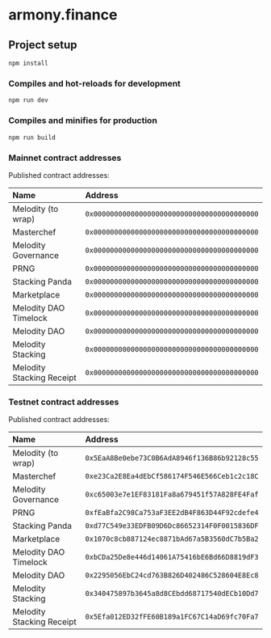 # armony.finance

## Project setup

```
npm install
```

### Compiles and hot-reloads for development

```
npm run dev
```

### Compiles and minifies for production

```
npm run build
```

### Mainnet contract addresses

Published contract addresses:

| Name                      | Address                                      |
|:--------------------------|:---------------------------------------------|
| Melodity (to wrap)        | `0x0000000000000000000000000000000000000000` |
| Masterchef                | `0x0000000000000000000000000000000000000000` |
| Melodity Governance       | `0x0000000000000000000000000000000000000000` |
| PRNG                      | `0x0000000000000000000000000000000000000000` |
| Stacking Panda            | `0x0000000000000000000000000000000000000000` |
| Marketplace               | `0x0000000000000000000000000000000000000000` |
| Melodity DAO Timelock     | `0x0000000000000000000000000000000000000000` |
| Melodity DAO              | `0x0000000000000000000000000000000000000000` |
| Melodity Stacking         | `0x0000000000000000000000000000000000000000` |
| Melodity Stacking Receipt | `0x0000000000000000000000000000000000000000` |

### Testnet contract addresses

Published contract addresses:

| Name                      | Address                                      |
|:--------------------------|:---------------------------------------------|
| Melodity (to wrap)        | `0x5EaA8Be0ebe73C0B6AdA8946f136B86b92128c55` |
| Masterchef                | `0xe23Ca2E8Ea4dEbCf586174F546E566Ceb1c2c18C` |
| Melodity Governance       | `0xc65003e7e1EF83181Fa8a679451f57A828FE4Faf` |
| PRNG                      | `0xfEaBfa2C98Ca753aF3EE2dB4F863D44F92cdefe4` |
| Stacking Panda            | `0xd77C549e33EDFB09D6Dc86652314F0F0015836DF` |
| Marketplace               | `0x1070c8cb887124ec8871bAd67a5B3560dC7b5Ba2` |
| Melodity DAO Timelock     | `0xbCDa25De8e446d14061A75416bE6Bd66D8819dF3` |
| Melodity DAO              | `0x2295056EbC24cd763B826D402486C528604E8Ec8` |
| Melodity Stacking         | `0x340475897b3645a8d8CEbdd68717540dECb10Dd7` |
| Melodity Stacking Receipt | `0x5Efa012ED32fFE60B189a1FC67C14aD69fc70Fa7` |
